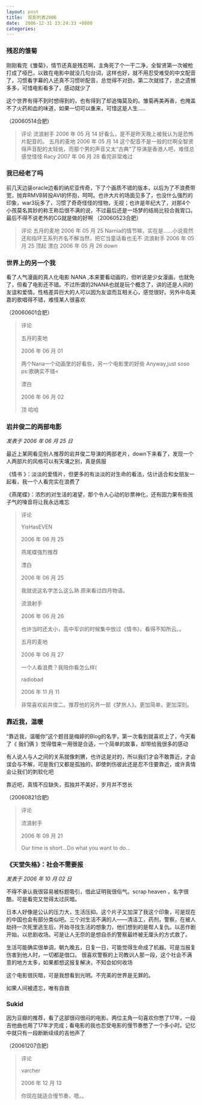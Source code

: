 ```yaml
---
layout: post
title:  观影列表2006
date:  2006-12-31 23:24:33 +0800
categories:
---
```


### 残忍的雏菊

刚刚看完《雏菊》，情节还真是残忍啊，主角死了个一干二净，全智贤第一次被枪打成了哑巴，以致在电影中就没几句台词，这样也好，就不用忍受难受的中文配音了，习惯看字幕的人还真不习惯听配音，总觉得不对劲，第二次就挂了，总之遗憾多多，可惜电影看多了，感动就少了

这个世界有得不到时想得到的，也有得到了却追悔莫及的。雏菊再美再香，也掩盖不了火药和血的味道，如果一切可以重来，可惜这是人生.....

（20060514合肥)

> 评论
> 流浪射手 2006 年 05 月 14
> 好看么，是不是昨天晚上被我认为是恐怖片配音的。
> 五月的麦地 2006 年 05 月 14
> 这个配音不是一般的烂啊全智贤得声音配的太轻佻，而那个男的声音又太“古典”了导演是香港人吧，难怪总感觉怪怪
> Racy 2007 年 06 月 28
> 看完非常难过

### 我已经老了吗

前几天边装oracle边看的纳尼亚传奇，下了个画质不错的版本，以后为了不浪费带宽，抛弃RMVB转投AVI的怀抱，呵呵。也许大片的场面见多了，也没什么强烈的印象，war3玩多了，习惯了奇奇怪怪的怪物，无视；也许是年纪大了，对那4个小孩莫名其妙的称王称后很不满的说，不过最后还是一场梦的结局比较合我胃口。最后不得不说老外的CG就是做的好啊
（20060523合肥）
>评论
>五月的麦地
>2006 年 05 月 25
>Narnia的情节嘛，实在是......小说竟然还和指环王系列齐名不解当然，把它当童话看也无不
>流浪射手
>2006 年 05 月 25
>顶起
>漂白
>2006 年 05 月 26
>down

### 世界上的另一个我

看了人气漫画的真人化电影 NANA ,本来要看动画的，但听说是少女漫画，也就免了，但看了电影还不错。不过所谓的2NANA也就是玩个概念了，讲的还是人间的友谊和爱情。性格差异巨大的人可以因为友谊而互相关心，感觉很好。另外中岛美嘉的歌唱得不错，难怪某人很喜欢

（20060601合肥）

> 评论
>
> 五月的麦地
>
> 2006 年 06 月 01
>
> 两个Nana一个动画里的好看些，另一个电影里的好些 Anyway,just soso ps:歌确实不错<
>
> 漂白
>
> 2006 年 06 月 02
>
> 顶 哈哈

### 岩井俊二的两部电影

*发表于 2006 年 06 月 25 日*

最近上某网看见别人推荐的岩井俊二导演的两部老片，down下来看了，发现一个人两部片的风格可以有天壤之别，真是佩服

《情书 》：淡淡的爱情片，但更多的有淡淡的对生命的看法，估计适合和女朋友一起看，我一个人看完实在浪费了

《燕尾蝶》：浓烈的对生活的渴望，那个令人心动的钞票神化，还有固力果有些孩子气的嗓音将让我永远难忘

> 评论
>
> YisHasEVEN
>
> 2006 年 06 月 25
>
> 燕尾蝶强烈推荐
>
> 漂白
>
> 2006 年 06 月 25
>
> 我就说这名字怎么这么熟 原来看过四月物语。
>
> 流浪射手
>
> 2006 年 06 月 26
>
> 也许当时还太小，高中军训的时候集中放过《情书》，看得不知所云。。
>
> 五月的麦地
>
> 2006 年 06 月 27
>
> 一个人看浪费？我陪你看怎么样(
>
> radiobad
>
> 2006 年 11 月 11
>
> 非常喜欢岩井俊二。推荐他的另外一部《梦旅人》。更加简单，更加深刻。

### 靠近我，温暖

“靠近我，温暖你”这个题目是梅婷的Blog的名字，第一次看到就喜欢上了，今天看了《 我们俩 》觉得借来一用很是合适，一个简单的故事，却带给我很多的感动

有人说人与人之间的关系就像刺猬，也许这是对的，所以我们才会不敢靠近，才会误会与不解，可是我们又都是孤独的，即使刺伤彼此还是忍不住要靠近，或许真情会让我们的刺软化吧

靠近吧，真情不应缺失，孤独并不美好，岁月并不悠长

（20060821合肥)

> 评论
>
> 流浪射手
>
> 2006 年 08 月 21
>
> Our time is short...Do what you want to do...

### 《天堂失格》：社会不需要报

*发表于 2006 年 10 月 02 日*

不得不承认我很容易被标题吸引，借此证明我很俗气。scrap heaven ，名字很酷，可是看完又觉得太过灰暗。

日本人好像是公认的压力大，生活压抑。这个片子又加深了我这个印象，可是现在的中国也会有部分类似吧。三个对生活不满的人——清洁工，药剂，警察，在被人劫持一次死里逃生后，开始寻找生活的想象力，他们想到的是帮人复仇。以恶作剧开始，以悲剧收场。可是让人无奈的是想自杀的警察最终被无厘头的方式救了。

生活可能确实很单调，朝九晚五，日复一日，可能觉得生命成了机器。可是当报复伤害到他人时，一切都是借口。 很喜欢警察的上司教训人那一段，这个社会不满意的地方太多，如果都想这报复解决，不知会如何收场

这个电影很灰暗，可是我想看到光明。不完美的世界是无罪的。

如果人间被遗忘，唯有自救

### Sukid

因为豆瓣的推荐，看了这部很闷很闷的电影。两位主角一句喜欢你憋了17年，一段吉他曲也用了17年才完成；看电影的我也忍受电影的慢节奏憋了一个多小时。记忆中就只有一段断断续续的吉他声了

（20061207合肥)

> 评论
>
> varcher
>
> 2006 年 12 月 13
>
> 你现在就适合慢节奏，嗯。。